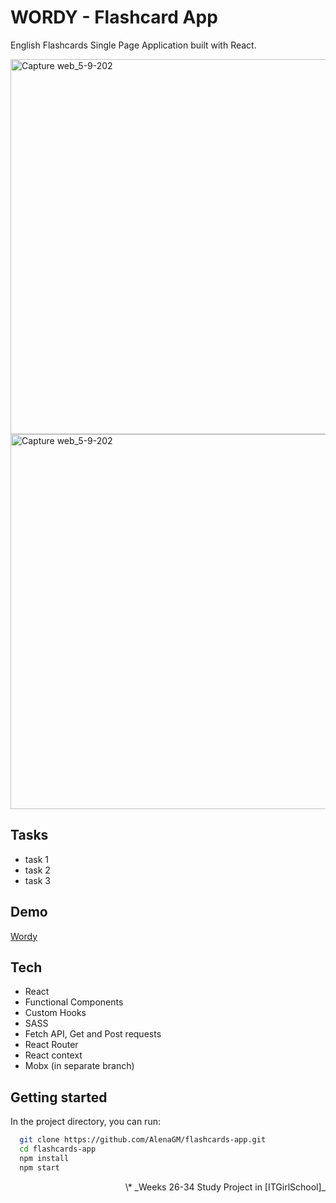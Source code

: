 # WORDY - Flashcard App

English Flashcards Single Page Application built with React. 

<img width="600" alt="Capture web_5-9-202" src="../main/screenshots/Capture web_5-9-2022_151026_alenagm.github.io.jpeg">
<img width="600" alt="Capture web_5-9-202" src="../main/screenshots/Capture web_5-9-2022_151255_alenagm.github.io.jpeg">


## Tasks

- task 1
- task 2
- task 3

## Demo

[Wordy]

## Tech

- React
- Functional Components
- Custom Hooks
- SASS
- Fetch API, Get and Post requests
- React Router
- React context
- Mobx (in separate branch)

## Getting started

In the project directory, you can run:

```bash
  git clone https://github.com/AlenaGM/flashcards-app.git
  cd flashcards-app
  npm install
  npm start
```

<div align="right">\* _Weeks 26-34 Study Project in [ITGirlSchool]_

   [ITGirlSchool]: <https://itgirlschool.com/en>
   [Wordy]: <https://alenagm.github.io/flashcards-app/?)>
